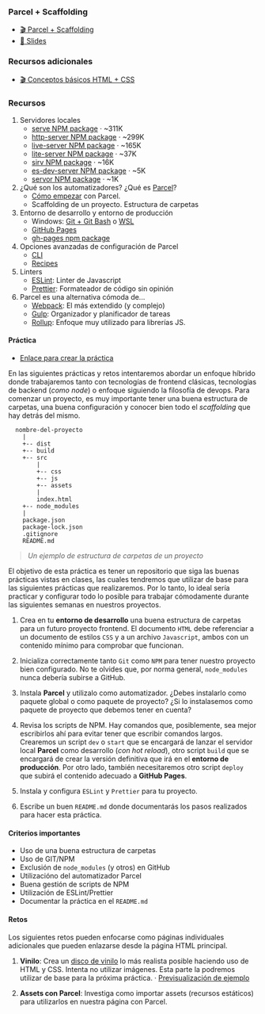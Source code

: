 ### Parcel + Scaffolding

- [🎬 Parcel + Scaffolding](https://www.youtube.com/watch?v=VQ6RfWG0aak)
- [📗 Slides](https://docs.google.com/presentation/d/1G-_eirr1j5iypgY643TjHswLdLFEovN9XB1o4KqbQTs/present)

### Recursos adicionales

- [🎬 Conceptos básicos HTML + CSS](https://youtu.be/epos-hGdwWM)

### Recursos

1. Servidores locales
   - [serve NPM package](https://www.npmjs.com/package/serve) · ~311K
   - [http-server NPM package](https://www.npmjs.com/package/http-server) · ~299K
   - [live-server NPM package](https://www.npmjs.com/package/live-server) · ~165K
   - [lite-server NPM package](https://www.npmjs.com/package/lite-server) · ~37K
   - [sirv NPM package](https://www.npmjs.com/package/sirv) · ~16K
   - [es-dev-server NPM package](https://www.npmjs.com/package/es-dev-server) · ~5K
   - [servor NPM package](https://www.npmjs.com/package/servor) · ~1K
2. ¿Qué son los automatizadores? ¿Qué es [Parcel](https://parceljs.org/)?
   - [Cómo empezar](https://en.parceljs.org/getting_started.html) con Parcel.
   - Scaffolding de un proyecto. Estructura de carpetas
3. Entorno de desarrollo y entorno de producción
   - Windows: [Git + Git Bash](https://gitforwindows.org/) o [WSL](https://docs.microsoft.com/es-es/windows/wsl/install-win10)
   - [GitHub Pages](https://pages.github.com/)
   - [gh-pages npm package](https://www.npmjs.com/package/gh-pages)
4. Opciones avanzadas de configuración de Parcel
   - [CLI](https://en.parceljs.org/cli.html)
   - [Recipes](https://en.parceljs.org/recipes.html)
5. Linters
   - [ESLint](https://eslint.org/): Linter de Javascript
   - [Prettier](https://prettier.io/): Formateador de código sin opinión
6. Parcel es una alternativa cómoda de...
   - [Webpack](https://webpack.js.org/): El más extendido (y complejo)
   - [Gulp](https://gulpjs.com/): Organizador y planificador de tareas
   - [Rollup](https://rollupjs.org/guide/en/): Enfoque muy utilizado para librerías JS.

#### Práctica

- [Enlace para crear la práctica](https://classroom.github.com/a/1B8YNT36)

En las siguientes prácticas y retos intentaremos abordar un enfoque híbrido donde trabajaremos tanto con tecnologías de frontend clásicas, tecnologías de backend (_como node_) o enfoque siguiendo la filosofía de devops. Para comenzar un proyecto, es muy importante tener una buena estructura de carpetas, una buena configuración y conocer bien todo el _scaffolding_ que hay detrás del mismo.

```
  nombre-del-proyecto
    |
    +-- dist
    +-- build
    +-- src
        |
        +-- css
        +-- js
        +-- assets
        |
        index.html
    +-- node_modules
    |
    package.json
    package-lock.json
    .gitignore
    README.md
```

> _Un ejemplo de estructura de carpetas de un proyecto_

El objetivo de esta práctica es tener un repositorio que siga las buenas prácticas vistas en clases, las cuales tendremos que utilizar de base para las siguientes prácticas que realizaremos. Por lo tanto, lo ideal sería practicar y configurar todo lo posible para trabajar cómodamente durante las siguientes semanas en nuestros proyectos.

1. Crea en tu **entorno de desarrollo** una buena estructura de carpetas para un futuro proyecto frontend. El documento `HTML` debe referenciar a un documento de estilos `CSS` y a un archivo `Javascript`, ambos con un contenido mínimo para comprobar que funcionan.

2. Inicializa correctamente tanto `Git` como `NPM` para tener nuestro proyecto bien configurado. No te olvides que, por norma general, `node_modules` nunca debería subirse a GitHub.

3. Instala **Parcel** y utilizalo como automatizador. ¿Debes instalarlo como paquete global o como paquete de proyecto? ¿Si lo instalasemos como paquete de proyecto que debemos tener en cuenta?

4. Revisa los scripts de NPM. Hay comandos que, posiblemente, sea mejor escribirlos ahí para evitar tener que escribir comandos largos. Crearemos un script `dev` o `start` que se encargará de lanzar el servidor local **Parcel** como desarrollo (_con hot reload_), otro script `build` que se encargará de crear la versión definitiva que irá en el **entorno de producción**. Por otro lado, también necesitaremos otro script `deploy` que subirá el contenido adecuado a **GitHub Pages**.

5. Instala y configura `ESLint` y `Prettier` para tu proyecto.

6. Escribe un buen `README.md` donde documentarás los pasos realizados para hacer esta práctica.

#### Criterios importantes

- Uso de una buena estructura de carpetas
- Uso de GIT/NPM
- Exclusión de `node_modules` (y otros) en GitHub
- Utilizacióno del automatizador Parcel
- Buena gestión de scripts de NPM
- Utilización de ESLint/Prettier
- Documentar la práctica en el `README.md`

#### Retos

Los siguientes retos pueden enfocarse como páginas individuales adicionales que pueden enlazarse desde la página HTML principal.

1. **Vinilo**: Crea un [disco de vinilo](https://es.wikipedia.org/wiki/Disco_de_vinilo) lo más realista posible haciendo uso de HTML y CSS. Intenta no utilizar imágenes. Esta parte la podremos utilizar de base para la próxima práctica. · [Previsualización de ejemplo](reto-vinyl.mp4)

2. **Assets con Parcel**: Investiga como importar assets (recursos estáticos) para utilizarlos en nuestra página con Parcel.
